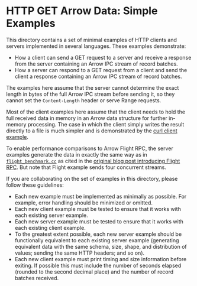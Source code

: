 <!---
  Licensed to the Apache Software Foundation (ASF) under one
  or more contributor license agreements.  See the NOTICE file
  distributed with this work for additional information
  regarding copyright ownership.  The ASF licenses this file
  to you under the Apache License, Version 2.0 (the
  "License"); you may not use this file except in compliance
  with the License.  You may obtain a copy of the License at

    http://www.apache.org/licenses/LICENSE-2.0

  Unless required by applicable law or agreed to in writing,
  software distributed under the License is distributed on an
  "AS IS" BASIS, WITHOUT WARRANTIES OR CONDITIONS OF ANY
  KIND, either express or implied.  See the License for the
  specific language governing permissions and limitations
  under the License.
-->

# HTTP GET Arrow Data: Simple Examples

This directory contains a set of minimal examples of HTTP clients and servers implemented in several languages. These examples demonstrate:
- How a client can send a GET request to a server and receive a response from the server containing an Arrow IPC stream of record batches.
- How a server can respond to a GET request from a client and send the client a response containing an Arrow IPC stream of record batches.

The examples here assume that the server cannot determine the exact length in bytes of the full Arrow IPC stream before sending it, so they cannot set the `Content-Length` header or serve Range requests.

Most of the client examples here assume that the client needs to hold the full received data in memory in an Arrow data structure for further in-memory processing. The case in which the client simply writes the result directly to a file is much simpler and is demonstrated by the [curl client example](curl/client).

To enable performance comparisons to Arrow Flight RPC, the server examples generate the data in exactly the same way as in [`flight_benchmark.cc`](https://github.com/apache/arrow/blob/7346bdffbdca36492089f6160534bfa2b81bad90/cpp/src/arrow/flight/flight_benchmark.cc#L194-L245) as cited in the [original blog post introducing Flight RPC](https://arrow.apache.org/blog/2019/10/13/introducing-arrow-flight/). But note that Flight example sends four concurrent streams.

If you are collaborating on the set of examples in this directory, please follow these guidelines:
- Each new example must be implemented as minimally as possible. For example, error handling should be minimized or omitted.
- Each new client example must be tested to ensure that it works with each existing server example.
- Each new server example must be tested to ensure that it works with each existing client example.
- To the greatest extent possible, each new server example should be functionally equivalent to each existing server example (generating equivalent data with the same schema, size, shape, and distribution of values; sending the same HTTP headers; and so on).
- Each new client example must print timing and size information before exiting. If possible this must include the number of seconds elapsed (rounded to the second decimal place) and the number of record batches received.
